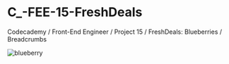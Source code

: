 # C_-FEE-15-FreshDeals
Codecademy / Front-End Engineer / Project 15 / FreshDeals: Blueberries / Breadcrumbs

![blueberry](https://user-images.githubusercontent.com/104124293/190873536-a0d153f4-e529-483f-be38-0ff3e3626c95.png)
